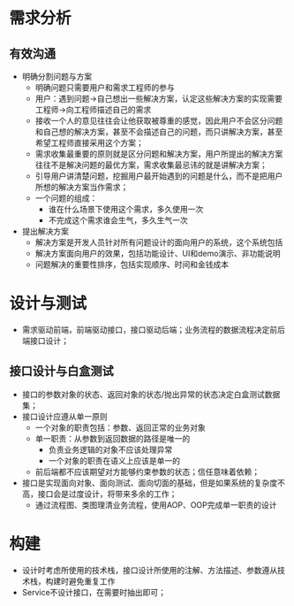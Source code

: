 # 需求分析

## 有效沟通

- 明确分割问题与方案
  - 明确问题只需要用户和需求工程师的参与
  - 用户：遇到问题->自己想出一些解决方案，认定这些解决方案的实现需要工程师->向工程师描述自己的需求
  - 接收一个人的意见往往会让他获取被尊重的感觉，因此用户不会区分问题和自己想的解决方案，甚至不会描述自己的问题，而只讲解决方案，甚至希望工程师直接采用这个方案；
  - 需求收集最重要的原则就是区分问题和解决方案，用户所提出的解决方案往往不是解决问题的最优方案，需求收集最忌讳的就是讲解决方案；
  - 引导用户讲清楚问题，挖掘用户最开始遇到的问题是什么，而不是把用户所想的解决方案当作需求；
  - 一个问题的组成：
    - 谁在什么场景下使用这个需求，多久使用一次
    - 不完成这个需求谁会生气，多久生气一次
- 提出解决方案
  - 解决方案是开发人员针对所有问题设计的面向用户的系统，这个系统包括
  - 解决方案面向用户的效果，包括功能设计、UI和demo演示、非功能说明
  - 问题解决的重要性排序，包括实现顺序、时间和金钱成本
# 设计与测试

- 需求驱动前端，前端驱动接口，接口驱动后端；业务流程的数据流程决定前后端接口设计；
## 接口设计与白盒测试
- 接口的参数对象的状态、返回对象的状态/抛出异常的状态决定白盒测试数据集；
- 接口设计应遵从单一原则
  - 一个对象的职责包括：参数、返回正常的业务对象
  - 单一职责：从参数到返回数据的路径是唯一的
    - 负责业务逻辑的对象不应该处理异常
    - 一个对象的职责在语义上应该是单一的
  - 前后端都不应该期望对方能够约束参数的状态；信任意味着依赖；
- 接口是实现面向对象、面向测试、面向切面的基础，但是如果系统的复杂度不高，接口会是过度设计，将带来多余的工作；
  - 通过流程图、类图理清业务流程，使用AOP、OOP完成单一职责的设计
# 构建

- 设计时考虑所使用的技术栈，接口设计所使用的注解、方法描述、参数遵从技术栈，构建时避免重复工作
- Service不设计接口，在需要时抽出即可；

